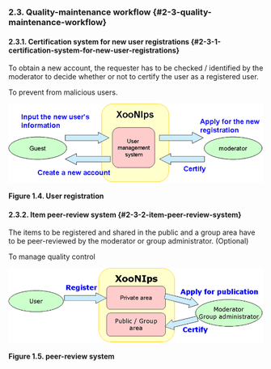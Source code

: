 ### 2.3. Quality-maintenance workflow {#2-3-quality-maintenance-workflow}

#### 2.3.1. Certification system for new user registrations {#2-3-1-certification-system-for-new-user-registrations}

To obtain a new account, the requester has to be checked / identified by the moderator to decide whether or not to certify the user as a registered user.

To prevent from malicious users.

![User registration](../../assets/overview04.png)

**Figure 1.4. User registration**

#### 2.3.2. Item peer-review system {#2-3-2-item-peer-review-system}

The items to be registered and shared in the public and a group area have to be peer-reviewed by the moderator or group administrator. (Optional)

To manage quality control

![peer-review system](../../assets/overview05.png)

**Figure 1.5. peer-review system**
